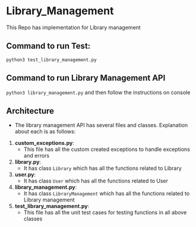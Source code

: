 # Library_Management
This Repo has implementation for Library management

## Command to run Test:
`python3 test_library_management.py`

## Command to run Library Management API
`python3 library_management.py`
and then follow the instructions on console

## Architecture
* The library management API has several files and classes. Explanation about each is as follows:
1. __custom_exceptions.py__:
    * This file has all the custom created exceptions to handle exceptions and errors
2. __library.py__: 
    * It has class `Library` which has all the functions related to Library
3. __user.py__:
    * It has class `User` which has all the functions related to User
4. __library_management.py__:
    * It has class `LibraryManagement` which has all the functions related to Library management
5. __test_library_management.py__:
    * This file has all the unit test cases for testing functions in all above classes

